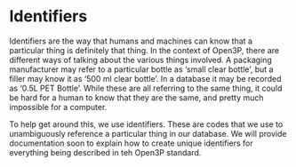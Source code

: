 # Identifiers

Identifiers are the way that humans and machines can know that a particular thing is definitely that thing. In the context of Open3P, there are different ways of talking about the various things involved. A packaging manufacturer may refer to a particular bottle as ‘small clear bottle’, but a filler may know it as ‘500 ml clear bottle’. In a database it may be recorded as ‘0.5L PET Bottle’. While these are all referring to the same thing, it could be hard for a human to know that they are the same, and pretty much impossible for a computer. 

To help get around this, we use identifiers. These are codes that we use to unambiguously reference a particular thing in our database. We will provide documentation soon to explain how to create unique identifiers for everything being described in teh Open3P standard.



